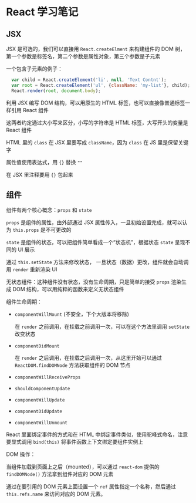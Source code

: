 # React 学习笔记

## JSX

JSX 是可选的，我们可以直接用 `React.createElment` 来构建组件的 DOM 树， 第一个参数是标签名，第二个参数是属性对象，第三个参数是子元素

一个包含子元素的例子：

```js
  var child = React.createElement('li', null, 'Text Contnt');
  var root = React.createElement('ul', {className: 'my-list'}, child);
  React.render(root, document.body);
```

利用 JSX 编写 DOM 结构，可以用原生的 HTML 标签，也可以直接像普通标签一样引用 React 组件

这两者约定通过大小写来区分，小写的字符串是 HTML 标签，大写开头的变量是 React 组件

HTML 里的 `class` 在 JSX 里要写成 `className`，因为 `class` 在 JS 里是保留关键字

属性值使用表达式，用 `{}` 替换 `""`

在 JSX 里注释要用 `{}` 包起来

## 组件

组件有两个核心概念：`props` 和 `state`

`props` 是组件的属性，由外部通过 JSX 属性传入，一旦初始设置完成，就可以认为 `this.props` 是不可更改的

`state` 是组件的状态，可以把组件简单看成一个“状态机”，根据状态 `state` 呈现不同的 UI 展示

通过 `this.setState` 方法来修改状态， 一旦状态（数据）更改，组件就会自动调用 `render` 重新渲染 UI

无状态组件：这种组件没有状态，没有生命周期，只是简单的接受 `props` 渲染生成 DOM 结构，可以用纯粹的函数来定义无状态组件

组件生命周期：

+ `componentWillMount` (不安全，下个大版本将移除)

  在 `render` 之前调用，在挂载之前调用一次，可以在这个方法里调用 `setState` 改变状态

+ `componentDidMount`

  在 `render` 之后调用，在挂载之后调用一次，从这里开始可以通过 `ReactDOM.findDOMNode` 方法获取组件的 DOM 节点

+ `componentWillReceiveProps`

+ `shouldComponentUpdate`

+ `componentWillUpdate`

+ `componentDidUpdate`

+ `componentWillUnmount`

React 里面绑定事件的方式和在 HTML 中绑定事件类似，使用驼峰式命名，注意要显式调用 `bind(this)` 将事件函数上下文绑定要组件实例上

DOM 操作：

当组件加载到页面上之后（mounted），可以通过 `react-dom` 提供的 `findDOMNode()` 方法拿到组件对应的 DOM 元素

通过在要引用的 DOM 元素上面设置一个 `ref` 属性指定一个名称，然后通过 `this.refs.name` 来访问对应的 DOM 元素。
